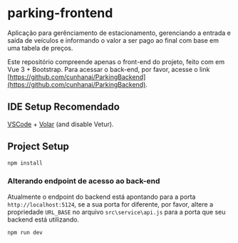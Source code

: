 # parking-frontend

Aplicação para gerênciamento de estacionamento, gerenciando a entrada e saída de veículos e informando o valor a ser pago ao final com base em uma tabela de preços.

Este repositório compreende apenas o front-end do projeto, feito com em Vue 3 + Bootstrap. Para acessar o back-end, por favor, acesse o link [https://github.com/cunhanai/ParkingBackend](https://github.com/cunhanai/ParkingBackend).

## IDE Setup Recomendado

[VSCode](https://code.visualstudio.com/) + [Volar](https://marketplace.visualstudio.com/items?itemName=Vue.volar) (and disable Vetur).

## Project Setup

```sh
npm install
```

### Alterando endpoint de acesso ao back-end

Atualmente o endpoint do backend está apontando para a porta <code>http://localhost:5124</code>, se a sua porta for diferente, por favor, altere a propriedade <code>URL_BASE</code> no arquivo <code>src\service\api.js</code> para a porta que seu backend está utilizando.

```sh
npm run dev
```

